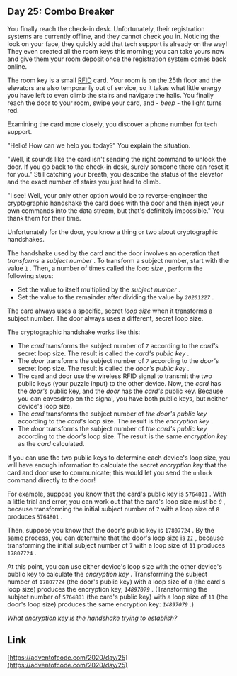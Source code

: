 ## Day 25: Combo Breaker

You finally reach the check-in desk. Unfortunately, their registration systems are currently offline, and they cannot check you in. Noticing the look on your face, they quickly add that tech support is already on the way! They even created all the room keys this morning; you can take yours now and give them your room deposit once the registration system comes back online.

The room key is a small [RFID](https://en.wikipedia.org/wiki/Radio-frequency_identification) card. Your room is on the 25th floor and the elevators are also temporarily out of service, so it takes what little energy you have left to even climb the stairs and navigate the halls. You finally reach the door to your room, swipe your card, and - _beep_ - the light turns red.

Examining the card more closely, you discover a phone number for tech support.

"Hello! How can we help you today?" You explain the situation.

"Well, it sounds like the card isn't sending the right command to unlock the door. If you go back to the check-in desk, surely someone there can reset it for you." Still catching your breath, you describe the status of the elevator and the exact number of stairs you just had to climb.

"I see! Well, your only other option would be to reverse-engineer the cryptographic handshake the card does with the door and then inject your own commands into the data stream, but that's definitely impossible." You thank them for their time.

Unfortunately for the door, you know a thing or two about cryptographic handshakes.

The handshake used by the card and the door involves an operation that _transforms_ a _subject number_ . To transform a subject number, start with the value `1` . Then, a number of times called the _loop size_ , perform the following steps:

- Set the value to itself multiplied by the _subject number_ .
- Set the value to the remainder after dividing the value by _`20201227`_ .

The card always uses a specific, secret _loop size_ when it transforms a subject number. The door always uses a different, secret loop size.

The cryptographic handshake works like this:

- The _card_ transforms the subject number of _`7`_ according to the _card's_ secret loop size. The result is called the _card's public key_ .
- The _door_ transforms the subject number of _`7`_ according to the _door's_ secret loop size. The result is called the _door's public key_ .
- The card and door use the wireless RFID signal to transmit the two public keys (your puzzle input) to the other device. Now, the _card_ has the _door's_ public key, and the _door_ has the _card's_ public key. Because you can eavesdrop on the signal, you have both public keys, but neither device's loop size.
- The _card_ transforms the subject number of _the door's public key_ according to the _card's_ loop size. The result is the _encryption key_ .
- The _door_ transforms the subject number of _the card's public key_ according to the _door's_ loop size. The result is the same _encryption key_ as the _card_ calculated.

If you can use the two public keys to determine each device's loop size, you will have enough information to calculate the secret _encryption key_ that the card and door use to communicate; this would let you send the `unlock` command directly to the door!

For example, suppose you know that the card's public key is `5764801` . With a little trial and error, you can work out that the card's loop size must be _`8`_ , because transforming the initial subject number of `7` with a loop size of `8` produces `5764801` .

Then, suppose you know that the door's public key is `17807724` . By the same process, you can determine that the door's loop size is _`11`_ , because transforming the initial subject number of `7` with a loop size of `11` produces `17807724` .

At this point, you can use either device's loop size with the other device's public key to calculate the _encryption key_ . Transforming the subject number of `17807724` (the door's public key) with a loop size of `8` (the card's loop size) produces the encryption key, _`14897079`_ . (Transforming the subject number of `5764801` (the card's public key) with a loop size of `11` (the door's loop size) produces the same encryption key: _`14897079`_ .)

_What encryption key is the handshake trying to establish?_

## Link

[https://adventofcode.com/2020/day/25](https://adventofcode.com/2020/day/25)
